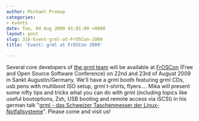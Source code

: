 ```yaml
---
author: Michael Prokop
categories:
- events
date: Tue, 04 Aug 2009 01:01:00 +0000
layout: post
slug: 316-Event-grml-at-FrOSCon-2009
title: 'Event: grml at FrOSCon 2009'

---
```

Several core developers of [the grml team](http://grml.org/team/) will be available at [FrOSCon](http://www.froscon.de/) (Free and Open Source Software Conference) on 22nd and 23rd of August 2009 in Sankt Augustin/Germany. We'll have a grml booth featuring grml CDs, usb pens with multiboot ISO setup, grml t\-shirts, flyers.... Mika will present some nifty tips and tricks what you can do with grml (including topics like useful bootoptions, Zsh, USB booting and remote access via iSCSI) in his german talk "[grml \- das Schweizer Taschenmesser der Linux\-Notfallsysteme](http://programm.froscon.org/2009/events/364.en.html)". Please come and visit us!